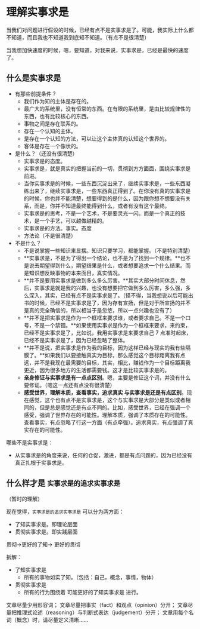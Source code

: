 # 理解实事求是



当我们对问题进行假设的时候，已经有点不是实事求是了。可能，我实际上什么都不知道，而且我也不知道我到底知不知道。（有点不是很清楚）


当我想加快速度的时候，嗯，要知道，对我来说，实事求是，已经是最快的速度了。



## 什么是实事求是

- 有那些前提条件？
  - 我们作为知的主体是存在的。
  - 最广大的系统里，没有恒常的东西。在有限的系统里，是由比较规律性的东西，也有比较核心的东西。
  - 事物之间是存在联系的。
  - 存在一个认知的主体。
  - 是存在一个认知的方法，可以让这个主体真的认知这个世界的。
  - 客体是存在一个像状的。
- 是什么？（还没有很清楚）
  - 实事求是的态度。
  - 实事求是，就是真实的把握当前的一切，贯彻到方方面面，围绕实事求是前进。
  - 当你实事求是的时候，一些东西沉淀出来了，继续实事求是，一些东西凝练出来了，继续实事求是，一些东西真正得到了。在你没有真的实事求是的时候，你也并不能清楚，想要得到的是什么，因为跟你想不想要没有关系，而是，你并不知道最终能得到什么，或者有没有这个最终。
  - 实事求是的思考，不是一个艺术，不是要灵光一闪。而是一个真正的技术，是一个手艺，可以越做越精的。
  - 实事求是的方法。事实。态度
  - 方法论（不是很清楚）
- 不是什么？
  - 不是说掌握一些知识来显摆。知识只要学习，都能掌握。（不是特别清楚）
  - **实事求是，不是为了得出一个结论，也不是为了找到一个规律。**也不是说去期望得到什么，期望结果是什么，或者想要追求一个什么结果。而是知识想反映事物的本来面目，真实情况。
  - **并不是要用实事求是做到多么多么厉害。**其实大部分时间休息，然后，实事求是就是我的兴趣，也没有想要把它做到多么厉害，多么强，多么深入，其实，已经有点不是实事求是了。（怪不得，当我想说以后可能出书的时候，已经不是实事求是了，因为存有宣扬，但是对于所宣扬的并不是真的完全确信的，所以相当于是忽悠，所以一点兴趣也没有了）
  - **并不是把实事求是作为一个框框来要求谁，或者要求自己。不是一个口号，不是一个禁锢。**如果使用实事求是作为一个框框来要求，来约束，已经不是实事求是了，比如说，我用实事求是来要求自己 7 点准时起床，已经不是实事求是了，因为已经忽略了整体。
  - **并不是说，把实事求是作为我的目标，因为这样已经与现实的我有些隔膜了。**如果我们以要接触真实为目标，那么感觉这个目标距离我有点远，并不是我现在最需要的目标，其实，相比，赚钱作为一个目标距离我更近，因为很多地方的生活都需要钱。这才是比较实事求是的。
  - **亲身修证与实事求是有一点点区别**。嗯，主要是修证这个词，并没有什么要修证。（嗯这一点还有点没有很清楚）
  - **感受世界，理解本质，查看事实，追求真实 与实事求是还是有点区别**。现在感觉，这个也有点不是实事求是，这个与实事求是大部分是类似或者相同的，但是总是感觉还是有点不同的。比如，感受世界，已经在强调一个感受，强调了世界存在的可能性。理解本质，强调了本质存在的可能性。查看事实，有点忽略了行这一方面（有点牵强）。追求真实，有点强调了真实存在的可能性。


哪些不是实事求是：

- 从实事求是的角度来说，任何的仓促，激进，都是有点问题的，因为已经没有真正扎根于实事求是。





## 什么样才是 `实事求是的追求实事求是`

（暂时的理解）

现在觉得，`实事求是的追求实事求是` 可以分为两方面：

- 了知实事求是。即理论层面
- 贯彻实事求是。即实践层面

贯彻->更好的了知-> 更好的贯彻


拆解：

- 了知实事求是
  - 所有的事物如实了知。（包括：自己，概念，事情，物体）
- 贯彻实事求是
  - 所有的行为围绕着 可能更好的了知实事求是 进行。






文章尽量少用形容词；
文章尽量把事实（fact）和观点（opinion）分开；
文章尽量把推理式论述（reasoning）与判断式表达（judgement）分开；
文章用每个名词（概念）时，请尽量定义清晰……